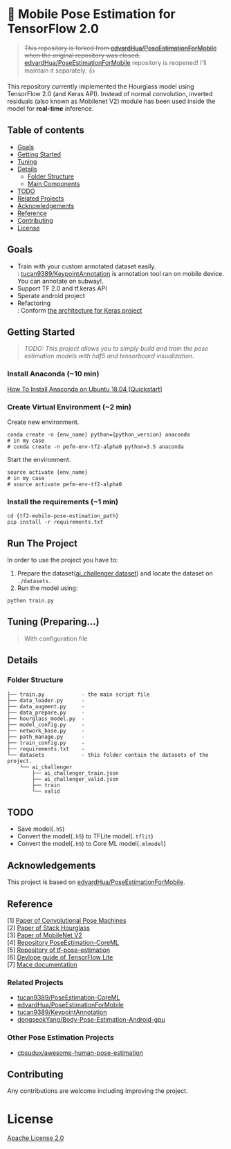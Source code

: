 # 💃 Mobile Pose Estimation for TensorFlow 2.0
> ~~This repository is forked from [edvardHua/PoseEstimationForMobile](https://github.com/edvardHua/PoseEstimationForMobile) when the original repository was closed.~~ <br>[edvardHua/PoseEstimationForMobile](https://github.com/edvardHua/PoseEstimationForMobile) repository is reopened! I'll maintain it separately. 👍


This repository currently implemented the Hourglass model using TensorFlow 2.0 (and Keras API). Instead of normal convolution, inverted residuals (also known as Mobilenet V2) module has been used inside the model for **real-time** inference.

## Table of contents

- [Goals](#goals)
- [Getting Started](#getting-started)
- [Tuning](#tuning)
- [Details](#details)
    - [Folder Structure](#folder-structure)
    - [Main Components](#main-components)
- [TODO](#todo)
- [Related Projects](#related-projects)
- [Acknowledgements](#acknowledgements)
- [Reference](#reference)
- [Contributing](#contributing)
- [License](#license)


## Goals
- Train with your custom annotated dataset easily.<br>
  : [tucan9389/KeypointAnnotation](https://github.com/tucan9389/KeypointAnnotation) is annotation tool ran on mobile device. You can annotate on subway!.
- Support TF 2.0 and tf.keras API
- Sperate android project
- Refactoring<br>
  : Conform [the architecture for Keras project](https://github.com/Ahmkel/Keras-Project-Template)

## Getting Started
> *TODO: This project allows you to simply build and train the pose estimation models with hdf5 and tensorboard visualization.*

### Install Anaconda (~10 min)

[How To Install Anaconda on Ubuntu 18.04 [Quickstart]](https://www.digitalocean.com/community/tutorials/how-to-install-anaconda-on-ubuntu-18-04-quickstart)

### Create Virtual Environment (~2 min)

Create new environment.
```shell
conda create -n {env_name} python={python_version} anaconda
# in my case
# conda create -n pefm-env-tf2-alpha0 python=3.5 anaconda
```

Start the environment.
```shell
source activate {env_name}
# in my case
# source activate pefm-env-tf2-alpha0
```

### Install the requirements (~1 min)
```shell
cd {tf2-mobile-pose-estimation_path}
pip install -r requirements.txt
```

## Run The Project

In order to use the project you have to:
1. Prepare the dataset([ai_challenger dataset](https://drive.google.com/open?id=1zahjQWhuKIYWRRI2ZlHzn65Ug_jIiC4l)) and locate the dataset on `./datasets`.
2. Run the model using:
```shell
python train.py
```

## Tuning (Preparing...)

> With configuration file

## Details

### Folder Structure

```
├── train.py            - the main script file
├── data_loader.py      -
├── data_augment.py     -
├── data_prepare.py     -
├── hourglass_model.py  -
├── model_config.py     -
├── network_base.py     -
├── path_manage.py      -
├── train_config.py     -
├── requirements.txt    -
└── datasets            - this folder contain the datasets of the project.
    └── ai_challenger
        ├── ai_challenger_train.json
        ├── ai_challenger_valid.json
        ├── train
        └── valid
```

## TODO

- Save model(`.h5`)
- Convert the model(`.h5`) to TFLite model(`.tflit`)
- Convert the model(`.h5`) to Core ML model(`.mlmodel`)

## Acknowledgements
This project is based on [edvardHua/PoseEstimationForMobile](https://github.com/edvardHua/PoseEstimationForMobile).

## Reference

[1] [Paper of Convolutional Pose Machines](https://arxiv.org/abs/1602.00134) <br/>
[2] [Paper of Stack Hourglass](https://arxiv.org/abs/1603.06937) <br/>
[3] [Paper of MobileNet V2](https://arxiv.org/pdf/1801.04381.pdf) <br/>
[4] [Repository PoseEstimation-CoreML](https://github.com/tucan9389/PoseEstimation-CoreML) <br/>
[5] [Repository of tf-pose-estimation](https://github.com/ildoonet/tf-pose-estimation) <br>
[6] [Devlope guide of TensorFlow Lite](https://github.com/tensorflow/tensorflow/tree/master/tensorflow/docs_src/mobile/tflite) <br/>
[7] [Mace documentation](https://mace.readthedocs.io)

### Related Projects
- [tucan9389/PoseEstimation-CoreML](https://github.com/tucan9389/PoseEstimation-CoreML)
- [edvardHua/PoseEstimationForMobile](https://github.com/edvardHua/PoseEstimationForMobile)
- [tucan9389/KeypointAnnotation](https://github.com/tucan9389/KeypointAnnotation)
- [dongseokYang/Body-Pose-Estimation-Android-gpu](https://github.com/dongseokYang/Body-Pose-Estimation-Android-gpu)

### Other Pose Estimation Projects

- [cbsudux/awesome-human-pose-estimation](https://github.com/cbsudux/awesome-human-pose-estimation)

## Contributing
Any contributions are welcome including improving the project.

# License

[Apache License 2.0](LICENSE)
